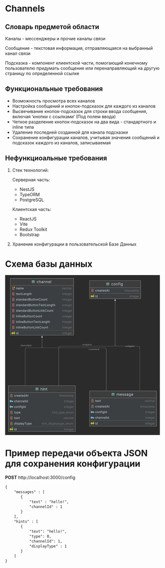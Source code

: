 # Channels

## Словарь предметой области

Каналы - мессенджеры и прочие каналы связи 

Сообщение - текстовая информация, отправляющаяся на выбранный канал связи

Подсказка - компонент клиентской части, помогающий конечному пользователю придумать сообщение или перенаправляющий на другую страницу по определенной ссылке

## Функциональные требования

- Возможность просмотра всех каналов
- Настройка сообщений и кнопок-подсказок для каждого из каналов
- Высвечивание кнопок-подсказок для строки ввода сообщения, включая ‘кнопки с ссылками’ (Под полем ввода)
- Четкое разделение кнопок-подсказок на два вида - стандартного и inline типа
- Удаление последней созданной для канала подсказки
- Сохранение конфигурации каналов, учитывая значения сообщений и подсказок каждого из каналов, записываемая

## Нефункциоальные требования

1. Стек технологий:
    
    Серверная часть:
    
    - NestJS
    - TypeORM
    - PostgreSQL
    
    Клиентская часть:
    
    - ReactJS
    - Vite
    - Redux Toolkit
    - Bootstrap
2. Хранение конфигурации в пользовательской Базе Данных

# Схема базы данных
![scheme](readmeMedia/channel.png)

# Пример передачи объекта JSON для сохранения конфигурации
**POST** http://localhost:3000/config
```
{
    "messages" : [
       {
           "text" : "hello!",
           "channelId" : 1
       }
    ],
    "hints" : [
       {
           "text": "hello!",
           "type": 0,
           "channelId": 1,
           "displayType" : 1
       }
    ]
}
```